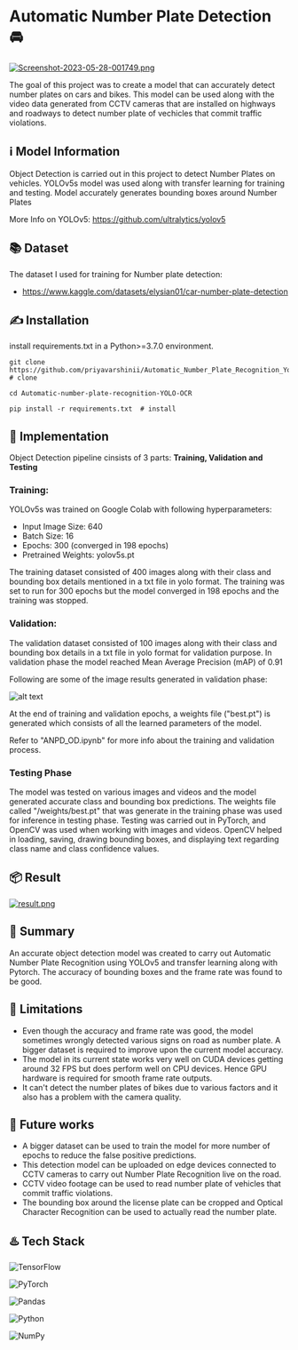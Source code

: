 
# Automatic Number Plate Detection 🚘

[![Screenshot-2023-05-28-001749.png](https://i.postimg.cc/rFTXByg8/Screenshot-2023-05-28-001749.png)](https://postimg.cc/Jtp2JL9g)

The goal of this project was to create a model that can accurately detect number plates on cars and bikes. This model can be used along with the video data generated from CCTV cameras that are installed on highways and roadways to detect number plate of vechicles that commit traffic violations.


## ℹ️ Model Information

Object Detection is carried out in this project to detect Number Plates on vehicles. YOLOv5s model was used along with transfer learning for training and testing. Model accurately generates bounding boxes around Number Plates

More Info on YOLOv5: https://github.com/ultralytics/yolov5

## 📚 Dataset

The dataset I used for training for Number plate detection:  

* https://www.kaggle.com/datasets/elysian01/car-number-plate-detection

## ✍️ Installation

install requirements.txt in a Python>=3.7.0 environment.

    git clone https://github.com/priyavarshinii/Automatic_Number_Plate_Recognition_YoloV5.git  # clone
    
    cd Automatic-number-plate-recognition-YOLO-OCR
    
    pip install -r requirements.txt  # install
## 🔐 Implementation

Object Detection pipeline cinsists of 3 parts:
**Training, Validation and Testing**

### Training:

YOLOv5s was trained on Google Colab with following hyperparameters:

* Input Image Size: 640
* Batch Size: 16
* Epochs: 300 (converged in 198 epochs)
* Pretrained Weights: yolov5s.pt

The training dataset consisted of 400 images along with their class and bounding box details mentioned in a txt file in yolo format. The training was set to run for 300 epochs but the model converged in 198 epochs and the training was stopped.

### Validation:

The validation dataset consisted of 100 images along with their class and bounding box details in a txt file in yolo format for validation purpose. In validation phase the model reached Mean Average Precision (mAP) of 0.91

Following are some of the image results generated in validation phase:

![alt text](https://github.com/wasdac9/automatic-number-plate-recognition/blob/main/val_pred.jpg?raw=true)

At the end of training and validation epochs, a weights file ("best.pt") is generated which consists of all the learned parameters of the model. 

Refer to "ANPD_OD.ipynb" for more info about the training and validation process.

### Testing Phase
The model was tested on various images and videos and the model generated accurate class and bounding box predictions. The weights file called "/weights/best.pt" that was generate in the training phase was used for inference in testing phase. Testing was carried out in PyTorch, and OpenCV was used when working with images and videos. OpenCV helped in loading, saving, drawing bounding boxes, and displaying text regarding class name and class confidence values.
## 📦 Result

[![result.png](https://i.postimg.cc/G2tR6KCw/result.png)](https://postimg.cc/3yszvgNn)
## 📖 Summary
An accurate object detection model was created to carry out Automatic Number Plate Recognition using YOLOv5 and transfer learning along with Pytorch. The accuracy of bounding boxes and the frame rate was found to be good. 


## 🛑 Limitations
*  Even though the accuracy and frame rate was good, the model sometimes wrongly detected various signs on road as number plate. A bigger dataset is required to improve upon the current model accuracy.
* The model in its current state works very well on CUDA devices getting around 32 FPS but does perform well on CPU devices. Hence GPU hardware is required for smooth frame rate outputs.
* It can't detect the number plates of bikes due to various factors and it also has a problem with the camera quality.

## 🚀 Future works
* A bigger dataset can be used to train the model for more number of epochs to reduce the false positive predictions.
* This detection model can be uploaded on edge devices connected to CCTV cameras to carry out Number Plate Recognition live on the road.
* CCTV video footage can be used to read number plate of vehicles that commit traffic violations.
* The bounding box around the license plate can be cropped and Optical Character Recognition can be used to actually read the number plate.
## ♨️ Tech Stack

![TensorFlow](https://img.shields.io/badge/TensorFlow-%23FF6F00.svg?style=for-the-badge&logo=TensorFlow&logoColor=white)

![PyTorch](https://img.shields.io/badge/PyTorch-%23EE4C2C.svg?style=for-the-badge&logo=PyTorch&logoColor=white)

![Pandas](https://img.shields.io/badge/pandas-%23150458.svg?style=for-the-badge&logo=pandas&logoColor=white)

![Python](https://img.shields.io/badge/python-3670A0?style=for-the-badge&logo=python&logoColor=ffdd54)

![NumPy](https://img.shields.io/badge/numpy-%23013243.svg?style=for-the-badge&logo=numpy&logoColor=white)
